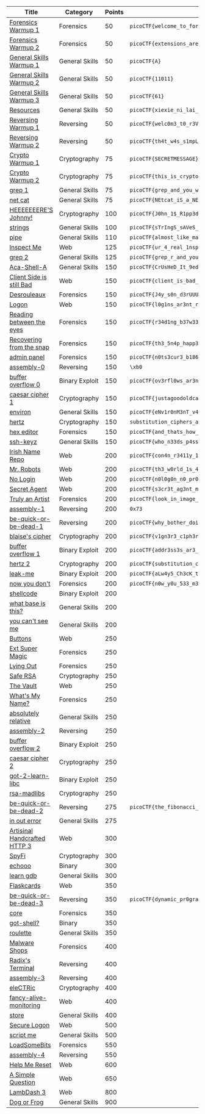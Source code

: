 Title                                                                       				| Category         | Points | Flag
------------------------------------------------------------------------------------------- | ---------------- | ------ | ------------------------------
[Forensics Warmup 1          ](./Forensics/01-warmup_1-50/solution.md)      				| Forensics        | 50     | `picoCTF{welcome_to_forensics}`
[Forensics Warmup 2          ](./Forensics/02-warmup_2-50/solution.md)      				| Forensics        | 50     | `picoCTF{extensions_are_a_lie}`
[General Skills Warmup 1     ](./General/01-warmup_1-50/solution.md)        				| General Skills   | 50     | `picoCTF{A}`
[General Skills Warmup 2     ](./General/02-warmup_2-50/solution.md)        				| General Skills   | 50     | `picoCTF{11011}`
[General Skills Warmup 3     ](./General/03-warmup_3-50/solution.md)        				| General Skills   | 50     | `picoCTF{61}`
[Resources                   ](./General/04-resources-50/solution.md)       				| General Skills   | 50     | `picoCTF{xiexie_ni_lai_zheli}`
[Reversing Warmup 1          ](./Reversing/01-warmup_1-50/solution.md)      				| Reversing        | 50     | `picoCTF{welc0m3_t0_r3VeRs1nG}`
[Reversing Warmup 2          ](./Reversing/02-warmup_2-50/solution.md)      				| Reversing        | 50     | `picoCTF{th4t_w4s_s1mpL3}`
[Crypto Warmup 1             ](./Crypto/01-warmup_1-75/solution.md)         				| Cryptography     | 75     | `picoCTF{SECRETMESSAGE}`
[Crypto Warmup 2             ](./Crypto/02-warmup_2-75/solution.md)         				| Cryptography     | 75     | `picoCTF{this_is_crypto!}`
[grep 1                      ](./General/05-grep_1-75/solution.md)          				| General Skills   | 75     | `picoCTF{grep_and_you_will_find_cdf2e7c2}`
[net cat                     ](./General/06-netcat-75/solution.md)          				| General Skills   | 75     | `picoCTF{NEtcat_iS_a_NEcESSiTy_0b4c4174}`
[HEEEEEEERE'S Johnny!        ](./Crypto/03-heeeeeeers_johnny-100/solution.md)				| Cryptography     | 100    | `picoCTF{J0hn_1$_R1pp3d_4e5aa29e}`
[strings                   	 ](./General/07-strings-100/solution.md)         				| General Skills   | 100    | `picoCTF{sTrIngS_sAVeS_Time_3f712a28}`
[pipe                        ](./General/08-pipe-110/solution.md)            				| General Skills   | 110    | `picoCTF{almost_like_mario_b797f2b3}`
[Inspect Me                  ](./Web/01-inspect_me-125/solution.md)             			| Web              | 125    | `picoCTF{ur_4_real_1nspect0r_g4dget_9dd3b33c}`
[grep 2                      ](./General/09-grep_2-125/solution.md)       					| General Skills   | 125    | `picoCTF{grep_r_and_you_will_find_556620f7}`
[Aca-Shell-A                 ](./Web/01-inspect_me-125/solution.md)        					| General Skills   | 150    | `picoCTF{CrUsHeD_It_9edaa84a}`
[Client Side is still Bad    ](./Web/02-client_side_is_still_bad-150/solution.md) 			| Web              | 150    | `picoCTF{client_is_bad_3bd366}`
[Desrouleaux                 ](./Forensics/03-desrouleaux-150/solution.md)        			| Forensics        | 150    | `picoCTF{J4y_s0n_d3rUUUULo_a062e5f8}`
[Logon                       ](./Web/03-logon-150/solution.md)                   			| Web              | 150    | `picoCTF{l0g1ns_ar3nt_r34l_82e795f4}`
[Reading between the eyes    ](./Forensics/04-reading_between_the_eyes-150/solution.md)		| Forensics        | 150    | `picoCTF{r34d1ng_b37w33n_7h3_by73s}`
[Recovering from the snap    ](./Forensics/05-recovering_from_the_snap-150/solution.md)  	| Forensics        | 150    | `picoCTF{th3_5n4p_happ3n3d}`
[admin panel                 ](./Forensics/06-admin_panel-150/solution.md)           		| Forensics        | 150    | `picoCTF{n0ts3cur3_b186631d}`
[assembly-0                  ](./Reversing/03-assembly_0-150/solution.md)        			| Reversing        | 150    | `\xb0`
[buffer overflow 0           ](./Binary/01-buffer_overflow_0-150/solution.md)   			| Binary Exploit   | 150    | `picoCTF{ov3rfl0ws_ar3nt_that_bad_b49d36d2}`
[caesar cipher 1             ](./Crypto/04-caesar_cipher_1-150/solution.md)    				| Cryptography     | 150    | `picoCTF{justagoodoldcaesarciphertobrvmri}`
[environ                     ](./General/11-environ-150/solution.md)        				| General Skills   | 150    | `picoCTF{eNv1r0nM3nT_v4r14Bl3_fL4g_3758492}`
[hertz                       ](./Crypto/05-hertz-150/solution.md)           				| Cryptography     | 150    | `substitution_ciphers_are_solvable_mwettfesvn`
[hex editor                  ](./Forensics/07-hex_editor-150/solution.md)       			| Forensics        | 150    | `picoCTF{and_thats_how_u_edit_hex_kittos_4bE5aCb8}`
[ssh-keyz                    ](./General/12-ssh_keyz-150/solution.md) 						| General Skills   | 150    | `picoCTF{who_n33ds_p4ssw0rds_38dj21}`
[Irish Name Repo             ](./Web/04-irish_name_repo-200/solution.md) 					| Web              | 200    | `picoCTF{con4n_r3411y_1snt_1r1sh_c0d93e2f}`
[Mr. Robots                  ](./Web/05-mr_robots-200/solution.md)        					| Web              | 200    | `picoCTF{th3_w0rld_1s_4_danger0us_pl4c3_3lli0t_c4075}`
[No Login                    ](./Web/06-no_login-200/solution.md)     						| Web              | 200    | `picoCTF{n0l0g0n_n0_pr0bl3m_50e16a5c}`
[Secret Agent                ](./Web/07-secret_agent-200/solution.md)                 		| Web              | 200    | `picoCTF{s3cr3t_ag3nt_m4n_ac87e6a7}`
[Truly an Artist             ](./Forensics/08-truly_an_artist-200/solution.md)         		| Forensics        | 200    | `picoCTF{look_in_image_13509d38}`
[assembly-1                  ](./Reversing/04-assembly_1-200/solution.md)        			| Reversing        | 200    | `0x73`
[be-quick-or-be-dead-1       ](./Reversing/05-be_quick_or_be_dead_1-200/solution.md)     	| Reversing        | 200    | `picoCTF{why_bother_doing_unnecessary_computation_fedbb737}`
[blaise's cipher             ](./Crypto/06-blaises_cipher-200/solution.md)       			| Cryptography     | 200    | `picoCTF{v1gn3r3_c1ph3rs_ar3n7_bad_cdf08bf0}`
[buffer overflow 1           ](./Binary/02-buffer_overflow_1-200/solution.md)  				| Binary Exploit   | 200    | `picoCTF{addr3ss3s_ar3_3asyd69e032d}`
[hertz 2                     ](./Crypto/07-hertz_2-200/solution.md)           				| Cryptography     | 200    | `picoCTF{substitution_ciphers_are_too_easy_sgsgtnpibo}`
[leak-me                     ](./Binary/03-leak_me-200/solution.md)       					| Binary Exploit   | 200    | `picoCTF{aLw4y5_Ch3cK_tHe_bUfF3r_s1z3_d1667872}`
[now you don't               ]()    | Forensics        | 200    | `picoCTF{n0w_y0u_533_m3}`
[shellcode                   ]() | Binary Exploit   | 200    | 
[what base is this?          ]()    | General Skills   | 200    | 
[you can't see me            ]()    | General Skills   | 200    | 
[Buttons                     ]()                    | Web              | 250    | 
[Ext Super Magic             ]()    | Forensics        | 250    | 
[Lying Out                   ]()   | Forensics        | 250    | 
[Safe RSA                    ]()     | Cryptography     | 250    | 
[The Vault                   ]()   | Web              | 250    | 
[What's My Name?             ]()     | Forensics        | 250    | 
[absolutely relative         ]()  | General Skills   | 250    | 
[assembly-2                  ]()     | Reversing        | 250    | 
[buffer overflow 2           ]()  | Binary Exploit   | 250    |
[caesar cipher 2             ]()    | Cryptography     | 250    | 
[got-2-learn-libc            ]() | Binary Exploit   | 250    |
[rsa-madlibs                 ]()      | Cryptography     | 250    | 
[be-quick-or-be-dead-2       ](./Reversing/08-be_quick_or_be_dead_2-275/solution.md)     	| Reversing        | 275    | `picoCTF{the_fibonacci_sequence_can_be_done_fast_7e188834}`
[in out error                ]() | General Skills   | 275    | 
[Artisinal Handcrafted HTTP 3]()      | Web              | 300    | 
[SpyFi                       ]()                  | Cryptography     | 300    | 
[echooo                      ]()                  | Binary           | 300    | 
[learn gdb                   ]()        | General Skills   | 300    | 
[Flaskcards                  ]()                | Web              | 350    |
[be-quick-or-be-dead-3       ](./Reversing/09-be_quick_or_be_dead_3-350/solution.md)     	| Reversing        | 350    | `picoCTF{dynamic_pr0gramming_ftw_b5c45645}`
[core                        ]()             | Forensics        | 350    | 
[got-shell?                  ]()          | Binary           | 350    |
[roulette                    ]() | General Skills   | 350    |
[Malware Shops               ]()            | Forensics        | 400    | 
[Radix's Terminal            ]()         | Reversing        | 400    | 
[assembly-3                  ]()            | Reversing        | 400    | 
[eleCTRic                    ]()         | Cryptography     | 400    |
[fancy-alive-monitoring      ]()  | Web              | 400    |
[store                       ]()      | General Skills   | 400    |
[Secure Logon                ]()        | Web              | 500    |
[script me                   ]()             | General Skills   | 500    |
[LoadSomeBits                ]()             | Forensics        | 550    |
[assembly-4                  ]()             | Reversing        | 550    | 
[Help Me Reset               ]()             | Web              | 600    |
[A Simple Question           ]()        | Web              | 650    | 
[LambDash 3                  ]()             | Web              | 800    |
[Dog or Frog                 ]() | General Skills   | 900    |
